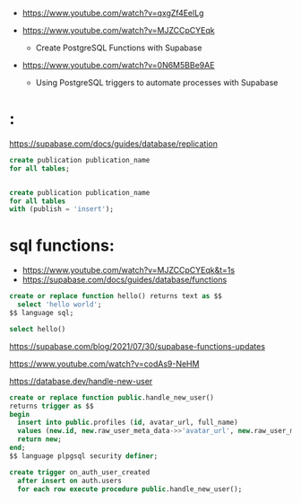 

- https://www.youtube.com/watch?v=qxgZf4EelLg

- https://www.youtube.com/watch?v=MJZCCpCYEqk
  - Create PostgreSQL Functions with Supabase
- https://www.youtube.com/watch?v=0N6M5BBe9AE
  - Using PostgreSQL triggers to automate processes with Supabase




# :
https://supabase.com/docs/guides/database/replication

```sql
create publication publication_name 
for all tables;


create publication publication_name 
for all tables
with (publish = 'insert');
```


# sql functions:
- https://www.youtube.com/watch?v=MJZCCpCYEqk&t=1s
- https://supabase.com/docs/guides/database/functions

```sql
create or replace function hello() returns text as $$
  select 'hello world';
$$ language sql;
```

```sql
select hello()
```

https://supabase.com/blog/2021/07/30/supabase-functions-updates

https://www.youtube.com/watch?v=codAs9-NeHM


https://database.dev/handle-new-user



```sql
create or replace function public.handle_new_user() 
returns trigger as $$
begin
  insert into public.profiles (id, avatar_url, full_name)
  values (new.id, new.raw_user_meta_data->>'avatar_url', new.raw_user_meta_data->>'full_name');
  return new;
end;
$$ language plpgsql security definer;
```
```sql
create trigger on_auth_user_created
  after insert on auth.users
  for each row execute procedure public.handle_new_user();
```





